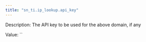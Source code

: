 ```yaml
---
title: "sn_ti.ip_lookup.api_key"
---
```


Description: The API key to be used for the above domain, if any 

Value: ``